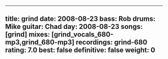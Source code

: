 
---
title: grind
date: 2008-08-23
bass:	Rob
drums:	Mike
guitar:	Chad
day: 2008-08-23
songs: [grind]
mixes: [grind_vocals_680-mp3,grind_680-mp3]
recordings: grind-680
rating: 7.0
best: false
definitive: false
weight: 0
---
